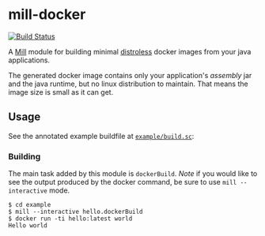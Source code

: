 # mill-docker

[![Build Status](https://travis-ci.org/vic/mill-docker.svg?branch=master)](https://travis-ci.org/vic/mill-docker)

A [Mill][mill] module for building minimal [distroless][distroless] docker images from your java applications.

The generated docker image contains only your application's _assembly_ jar and the java runtime, but no linux
distribution to maintain. That means the image size is small as it can get.

## Usage

See the annotated example buildfile at [`example/build.sc`][example]:

### Building

The main task added by this module is `dockerBuild`. *Note* if you would like to see the output produced by
the docker command, be sure to use `mill --interactive` mode.

```shell
$ cd example
$ mill --interactive hello.dockerBuild
$ docker run -ti hello:latest world
Hello world
```

[mill]: https://www.lihaoyi.com/mill
[distroless]: https://github.com/GoogleContainerTools/distroless
[example]: https://github.com/vic/mill-docker/blob/master/example/build.sc
[jitpack]: https://jitpack.io
